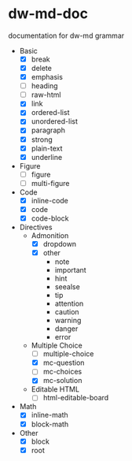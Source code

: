 # dw-md-doc

documentation for dw-md grammar

- Basic
  - [x] break
  - [x] delete
  - [x] emphasis
  - [ ] heading
  - [ ] raw-html
  - [x] link
  - [x] ordered-list
  - [x] unordered-list
  - [x] paragraph
  - [x] strong
  - [x] plain-text
  - [x] underline
- Figure
  - [ ] figure
  - [ ] multi-figure
- Code
  - [x] inline-code
  - [x] code
  - [x] code-block
- Directives
  - Admonition
    - [x] dropdown
    - [x] other
      - note
      - important
      - hint
      - seealse
      - tip
      - attention
      - caution
      - warning
      - danger
      - error
  - Multiple Choice
    - [ ] multiple-choice
    - [x] mc-question
    - [ ] mc-choices
    - [x] mc-solution
  - Editable HTML
    - [ ] html-editable-board
- Math
  - [x] inline-math
  - [x] block-math
- Other
  - [x] block
  - [x] root
